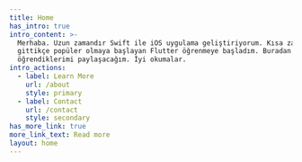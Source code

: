 ```yaml
---
title: Home
has_intro: true
intro_content: >-
  Merhaba. Uzun zamandır Swift ile iOS uygulama geliştiriyorum. Kısa zaman önce
  gittikçe popüler olmaya başlayan Flutter öğrenmeye başladım. Buradan
  öğrendiklerimi paylaşacağım. İyi okumalar.
intro_actions:
  - label: Learn More
    url: /about
    style: primary
  - label: Contact
    url: /contact
    style: secondary
has_more_link: true
more_link_text: Read more
layout: home
---
```

